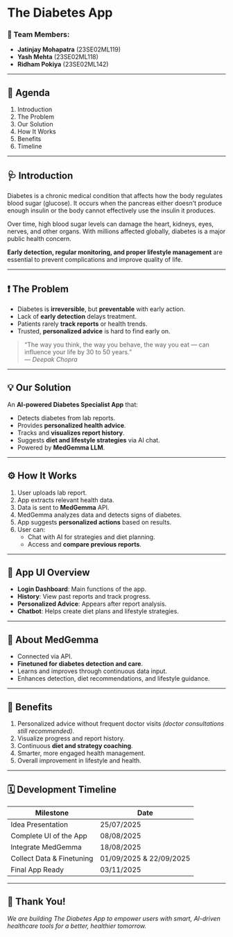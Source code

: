 # The Diabetes App

### 👥 Team Members:
- **Jatinjay Mohapatra** (23SE02ML119)
- **Yash Mehta** (23SE02ML118)
- **Ridham Pokiya** (23SE02ML142)

---

## 📌 Agenda

1. Introduction  
2. The Problem  
3. Our Solution  
4. How It Works  
5. Benefits  
6. Timeline  

---

## 🩺 Introduction

Diabetes is a chronic medical condition that affects how the body regulates blood sugar (glucose). It occurs when the pancreas either doesn't produce enough insulin or the body cannot effectively use the insulin it produces.

Over time, high blood sugar levels can damage the heart, kidneys, eyes, nerves, and other organs. With millions affected globally, diabetes is a major public health concern.

**Early detection, regular monitoring, and proper lifestyle management** are essential to prevent complications and improve quality of life.

---

## ❗ The Problem

- Diabetes is **irreversible**, but **preventable** with early action.
- Lack of **early detection** delays treatment.
- Patients rarely **track reports** or health trends.
- Trusted, **personalized advice** is hard to find early on.

> “The way you think, the way you behave, the way you eat — can influence your life by 30 to 50 years.”  
> — *Deepak Chopra*

---

## 💡 Our Solution

An **AI-powered Diabetes Specialist App** that:
- Detects diabetes from lab reports.
- Provides **personalized health advice**.
- Tracks and **visualizes report history**.
- Suggests **diet and lifestyle strategies** via AI chat.
- Powered by **MedGemma LLM**.

---

## ⚙️ How It Works

1. User uploads lab report.
2. App extracts relevant health data.
3. Data is sent to **MedGemma** API.
4. MedGemma analyzes data and detects signs of diabetes.
5. App suggests **personalized actions** based on results.
6. User can:
   - Chat with AI for strategies and diet planning.
   - Access and **compare previous reports**.

---

## 📱 App UI Overview

- **Login Dashboard**: Main functions of the app.
- **History**: View past reports and track progress.
- **Personalized Advice**: Appears after report analysis.
- **Chatbot**: Helps create diet plans and lifestyle strategies.

---

## 🧠 About MedGemma

- Connected via API.
- **Finetuned for diabetes detection and care**.
- Learns and improves through continuous data input.
- Enhances detection, diet recommendations, and lifestyle guidance.

---

## 🎯 Benefits

1. Personalized advice without frequent doctor visits *(doctor consultations still recommended)*.
2. Visualize progress and report history.
3. Continuous **diet and strategy coaching**.
4. Smarter, more engaged health management.
5. Overall improvement in lifestyle and health.

---

## 🗓️ Development Timeline

| Milestone                        | Date        |
|----------------------------------|-------------|
| Idea Presentation                | 25/07/2025  |
| Complete UI of the App           | 08/08/2025  |
| Integrate MedGemma               | 18/08/2025  |
| Collect Data & Finetuning        | 01/09/2025 & 22/09/2025 |
| Final App Ready                  | 03/11/2025  |

---

## 🙏 Thank You!

*We are building The Diabetes App to empower users with smart, AI-driven healthcare tools for a better, healthier tomorrow.*